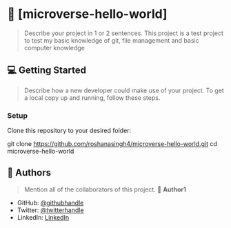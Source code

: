 
<!-- PROJECT DESCRIPTION -->

# 📖 [microverse-hello-world] <a name="Hello World"></a>

> Describe your project in 1 or 2 sentences.
This project is a test project to test my basic knowledge of git, file management and basic computer knowledge


<!-- GETTING STARTED -->

## 💻 Getting Started <a name="getting-started"></a>

> Describe how a new developer could make use of your project.
To get a local copy up and running, follow these steps.

### Setup

Clone this repository to your desired folder:

git clone https://github.com/roshanasingh4/microverse-hello-world.git
cd microverse-hello-world


<!-- AUTHORS -->

## 👥 Authors <a name="authors"></a>

> Mention all of the collaborators of this project.
👤 **Author1**

- GitHub: [@githubhandle](https://github.com/roshanasingh4)
- Twitter: [@twitterhandle](https://twitter.com/RoshanS52831344)
- LinkedIn: [LinkedIn](https://linkedin.com/in/roshan-singh-9329ba1b6)

